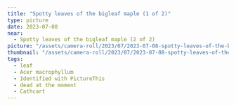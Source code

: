 ```yaml
---
title: "Spotty leaves of the bigleaf maple (1 of 2)"
type: picture
date: 2023-07-08
near:
  - Spotty leaves of the bigleaf maple (2 of 2)
picture: "/assets/camera-roll/2023/07/2023-07-08-spotty-leaves-of-the-bigleaf-maple-1/20230709_012358181_iOS.jpg"
thumbnail: "/assets/camera-roll/2023/07/2023-07-08-spotty-leaves-of-the-bigleaf-maple-1/20230709_012358181_iOS-thumbnail.jpg"
tags:
  - leaf
  - Acer macrophyllum
  - Identified with PictureThis
  - dead at the moment
  - Cathcart
---
```

